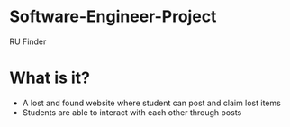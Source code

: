 # Software-Engineer-Project
RU Finder
# What is it?
* A lost and found website where student can post and claim lost items
* Students are able to interact with each other through posts


